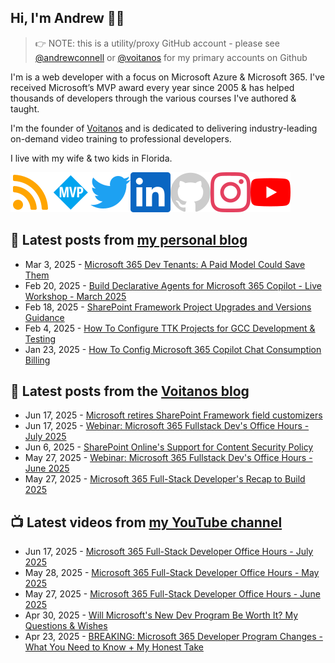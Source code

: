 ## Hi, I'm Andrew 👋🏼

> 👉 NOTE: this is a utility/proxy GitHub account - please see [@andrewconnell](/andrewconnell) or [@voitanos](/voitanos) for my primary accounts on Github

I'm is a web developer with a focus on Microsoft Azure & Microsoft 365. I've received Microsoft’s MVP award every year since 2005 & has helped thousands of developers through the various courses I've authored & taught.

I'm the founder of [Voitanos](https://www.voitanos.io) and is dedicated to delivering industry-leading on-demand video training to professional developers.

I live with my wife & two kids in Florida.

[![](./images/rss.svg)](https://www.andrewconnell.com)[![](./images/mvp.svg)](https://mvp.microsoft.com/en-us/PublicProfile/21083?fullName=Andrew%20Connell)[![](./images/twitter.svg)](https://www.twitter.com/andrewconnell)[![](./images/linkedin.svg)](https://www.linkedin.com/in/andrewconnell)[![](./images/github.svg)](https://www.github.com/andrewconnell)[![](./images/instagram.svg)](https://www.instagram.com/andrewconnell1)[![](./images/youtube.svg)](https://www.youtube.com/voitanosio)

## 📘 Latest posts from [my personal blog](https://www.andrewconnell.com)
<!-- MYBLOG-POST-LIST:START -->
- Mar 3, 2025 - [Microsoft 365 Dev Tenants: A Paid Model Could Save Them](https://www.voitanos.io/blog/microsoft-365-developer-program-tenants-a-paid-model-could-save-them/?utm_medium=rss&utm_source=andrewconnell.com)
- Feb 20, 2025 - [Build Declarative Agents for Microsoft 365 Copilot - Live Workshop - March 2025](https://www.voitanos.io/blog/announce-build-declarative-agents-microsoft-365-copilot-workshop-202503/?utm_medium=rss&utm_source=andrewconnell.com)
- Feb 18, 2025 - [SharePoint Framework Project Upgrades and Versions Guidance](https://www.voitanos.io/blog/sharepoint-framework-versioning-upgrade-guidance/?utm_medium=rss&utm_source=andrewconnell.com)
- Feb 4, 2025 - [How To Configure TTK Projects for GCC Development &amp; Testing](https://www.voitanos.io/blog/microsoft-teams-toolkit-howto-configure-ttk-projects-for-gcc-development/?utm_medium=rss&utm_source=andrewconnell.com)
- Jan 23, 2025 - [How To Config Microsoft 365 Copilot Chat Consumption Billing](https://www.voitanos.io/blog/microsoft-365-copilot-chat-consumption-billing-howto-configure/?utm_medium=rss&utm_source=andrewconnell.com)<!-- MYBLOG-POST-LIST:END -->

## 📙 Latest posts from the [Voitanos blog](https://www.voitanos.io/blog)
<!-- VOITANOSBLOG-POST-LIST:START -->
- Jun 17, 2025 - [Microsoft retires SharePoint Framework field customizers](https://www.voitanos.io/blog/sharepoint-framework-field-customizer-retirement/?utm_medium=rss&utm_source=voitanos.io)
- Jun 17, 2025 - [Webinar: Microsoft 365 Fullstack Dev&#39;s Office Hours - July 2025](https://www.voitanos.io/webinars/microsoft-365-full-stack-office-hours-2025-07-july/?utm_medium=rss&utm_source=voitanos.io)
- Jun 6, 2025 - [SharePoint Online&#39;s Support for Content Security Policy](https://www.voitanos.io/blog/sharepoint-online-content-security-policy-rollout-suggestions/?utm_medium=rss&utm_source=voitanos.io)
- May 27, 2025 - [Webinar: Microsoft 365 Fullstack Dev&#39;s Office Hours - June 2025](https://www.voitanos.io/webinars/microsoft-365-full-stack-office-hours-2025-06-june/?utm_medium=rss&utm_source=voitanos.io)
- May 27, 2025 - [Microsoft 365 Full-Stack Developer&#39;s Recap to Build 2025](https://www.voitanos.io/blog/microsoft-365-fullstack-developer-recap-microsoft-build-2025/?utm_medium=rss&utm_source=voitanos.io)<!-- VOITANOSBLOG-POST-LIST:END -->

## 📺 Latest videos from [my YouTube channel](https://www.youtube.com/voitanosio)
<!-- VOITANOSYOUTUBE-POST-LIST:START -->
- Jun 17, 2025 - [Microsoft 365 Full-Stack Developer Office Hours - July 2025](https://www.youtube.com/watch?v=YGuGpfaTch4)
- May 28, 2025 - [Microsoft 365 Full-Stack Developer Office Hours - May 2025](https://www.youtube.com/watch?v=5gyBsxakdMk)
- May 27, 2025 - [Microsoft 365 Full-Stack Developer Office Hours - June 2025](https://www.youtube.com/watch?v=j-rPLoepQmM)
- Apr 30, 2025 - [Will Microsoft&#39;s New Dev Program Be Worth It? My Questions &amp; Wishes](https://www.youtube.com/watch?v=roOpxuJt29o)
- Apr 23, 2025 - [BREAKING: Microsoft 365 Developer Program Changes - What You Need to Know + My Honest Take](https://www.youtube.com/watch?v=NwSAOXhAS18)<!-- VOITANOSYOUTUBE-POST-LIST:END -->
